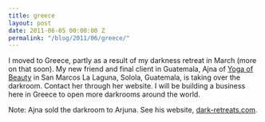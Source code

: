 ```yaml
---
title: greece
layout: post
date: 2011-06-05 00:00:00 Z
permalink: "/blog/2011/06/greece/"
---
```


I moved to Greece, partly as a result of my darkness retreat in March (more on that soon). My new friend and final client in Guatemala, Ajna of [Yoga of Beauty](https://web.archive.org/web/20160317190059/http://www.yogaofbeauty.net/) in San Marcos La Laguna, Solola, Guatemala, is taking over the darkroom. Contact her through her website. I will be building a business here in Greece to open more darkrooms around the world.

Note: Ajna sold the darkroom to Arjuna. See his website, [dark-retreats.com](http://dark-retreats.com).

